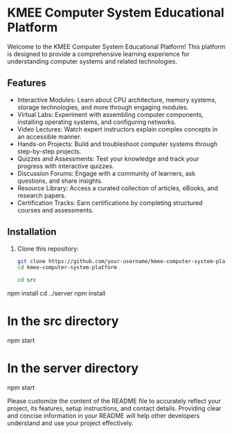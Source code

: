 # KMEE Computer System Educational Platform

Welcome to the KMEE Computer System Educational Platform! This platform is designed to provide a comprehensive learning experience for understanding computer systems and related technologies.

## Features

- Interactive Modules: Learn about CPU architecture, memory systems, storage technologies, and more through engaging modules.
- Virtual Labs: Experiment with assembling computer components, installing operating systems, and configuring networks.
- Video Lectures: Watch expert instructors explain complex concepts in an accessible manner.
- Hands-on Projects: Build and troubleshoot computer systems through step-by-step projects.
- Quizzes and Assessments: Test your knowledge and track your progress with interactive quizzes.
- Discussion Forums: Engage with a community of learners, ask questions, and share insights.
- Resource Library: Access a curated collection of articles, eBooks, and research papers.
- Certification Tracks: Earn certifications by completing structured courses and assessments.

## Installation

1. Clone this repository:
   ```sh
   git clone https://github.com/your-username/kmee-computer-system-platform.git
   cd kmee-computer-system-platform

   cd src
npm install
cd ../server
npm install

# In the src directory
npm start

# In the server directory
npm start

Please customize the content of the README file to accurately reflect your project, its features, setup instructions, and contact details. Providing clear and concise information in your README will help other developers understand and use your project effectively.
